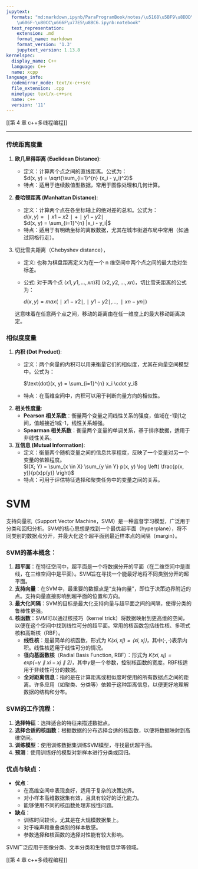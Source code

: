 ```yaml
---
jupytext:
  formats: "md:markdown,ipynb/ParaProgramBook/notes/\u5168\u5BF9\u8DDD\u79BB\u4FE1\
    \u606F-\u80CC\u666F\u77E5\u8BC6.ipynb:notebook"
  text_representation:
    extension: .md
    format_name: markdown
    format_version: '1.3'
    jupytext_version: 1.13.8
kernelspec:
  display_name: C++
  language: C++
  name: xcpp
language_info:
  codemirror_mode: text/x-c++src
  file_extension: .cpp
  mimetype: text/x-c++src
  name: c++
  version: '11'
---
```


[[第 4 章 c++多线程编程]]

---

### **传统距离度量**

1. **欧几里得距离 (Euclidean Distance)**:
    - 定义：计算两个点之间的直线距离。公式为：  
        $d(x, y) = \sqrt{\sum_{i=1}^{n} (x_i - y_i)^2}$
    - 特点：适用于连续数值型数据，常用于图像处理和几何计算。
2. **曼哈顿距离 (Manhattan Distance)**:
    - 定义：计算两个点在各坐标轴上的绝对差的总和。公式为：  
        $d(x,y)=∣x1​−x2​∣+∣y1​−y2​∣$  
        $d(x, y) = \sum_{i=1}^{n} |x_i - y_i|$
    - 特点：适用于有明确坐标的离散数据，尤其在城市街道布局中常用（如通过网格行走）。
3. 切比雪夫距离（Chebyshev distance），
    
    - 定义: 也称为棋盘距离定义为在一个 n 维空间中两个点之间的最大绝对坐标差。
    - 公式: 对于两个点 $(x1,y1,…,xn)$和 $(x2,y2,…,xn)$，切比雪夫距离的公式为：
        
        $d(x,y)=max⁡(∣x1−x2∣,∣y1−y2∣,…,∣xn−yn∣)$
        
    
    这意味着在任意两个点之间，移动的距离由在任一维度上的最大移动距离决定。
    

### **相似度度量**

1. **内积 (Dot Product)**:
    - 定义：两个向量的内积可以用来衡量它们的相似度，尤其在向量空间模型中。公式为：
        
        $\text{dot}(x, y) = \sum_{i=1}^{n} x_i \cdot y_i$
        
    - 特点：在高维空间中，内积可以用于判断向量方向的相似性。
2. **相关性度量**:
    - **Pearson 相关系数**：衡量两个变量之间线性关系的强度，值域在-1到1之间，值越接近1或-1，线性关系越强。
    - **Spearman 相关系数**：衡量两个变量的单调关系，基于排序数据，适用于非线性关系。
3. **互信息 (Mutual Information)**:
    - 定义：衡量两个随机变量之间的信息共享程度，反映了一个变量对另一个变量的依赖程度。  
        $I(X; Y) = \sum_{x \in X} \sum_{y \in Y} p(x, y) \log \left( \frac{p(x, y)}{p(x)p(y)} \right)$
    - 特点：可用于评估特征选择和聚类任务中的变量之间的关系。

# SVM

支持向量机（Support Vector Machine，SVM）是一种监督学习模型，广泛用于分类和回归分析。SVM的核心思想是找到一个最优超平面（hyperplane），将不同类别的数据点分开，并最大化这个超平面到最近样本点的间隔（margin）。

### SVM的基本概念：

1. **超平面**：在特征空间中，超平面是一个将数据分开的平面（在二维空间中是直线，在三维空间中是平面）。SVM旨在寻找一个能最好地将不同类别分开的超平面。
2. **支持向量**：在SVM中，最重要的数据点是“支持向量”，即位于决策边界附近的点。支持向量直接影响到超平面的位置和方向。
3. **最大化间隔**：SVM的目标是最大化支持向量与超平面之间的间隔，使得分类的鲁棒性更强。
4. **核函数**：SVM可以通过核技巧（kernel trick）将数据映射到更高维的空间，以便在这个空间中找到线性可分的超平面。常用的核函数包括线性核、多项式核和高斯核（RBF）。
    - **线性核**：是最简单的核函数，形式为 _$K(xi,xj)=⟨xi,xj⟩$_，其中$⟨⋅,⋅⟩$表示内积。线性核适用于线性可分的情况。
    - **径向基函数核**（Radial Basis Function, RBF）：形式为 _$K(xi,xj)=exp(−γ∥xi−xj∥2)$_，其中$γ$是一个参数，控制核函数的宽度。RBF核适用于非线性可分的数据。
    - **全对距离信息**：指的是在计算距离或相似度时使用的所有数据点之间的距离。许多应用（如聚类、分类等）依赖于这种距离信息，以便更好地理解数据的结构和分布。

### SVM的工作流程：

1. **选择特征**：选择适合的特征来描述数据点。
2. **选择合适的核函数**：根据数据的分布选择合适的核函数，以便将数据映射到高维空间。
3. **训练模型**：使用训练数据集训练SVM模型，寻找最优超平面。
4. **预测**：使用训练好的模型对新样本进行分类或回归。

### 优点与缺点：

- **优点**：
    - 在高维空间中表现良好，适用于复杂的决策边界。
    - 对小样本高维数据集有效，且具有较好的泛化能力。
    - 能够使用不同的核函数处理非线性问题。
- **缺点**：
    - 训练时间较长，尤其是在大规模数据集上。
    - 对于噪声和重叠类别的样本敏感。
    - 参数选择和核函数的选择对性能有较大影响。

SVM广泛应用于图像分类、文本分类和生物信息学等领域。

[[第 4 章 c++多线程编程]]
